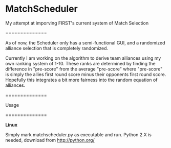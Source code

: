 MatchScheduler
==============

My attempt at imporving FIRST's current system of Match Selection

==============

As of now, the Scheduler only has a semi-functional GUI, and a 
randomized alliance selection that is completely randomized.

Currently I am working on the algorithm to derive team alliances using 
my own ranking system of 1-10. These ranks are determined by finding the 
difference in "pre-score" from the average "pre-score" where "pre-score" is 
simply the allies first round score minus their opponents first round score.
Hopefully this integrates a bit more fairness into the random equation of 
alliances.

==============

Usage

==============

**Linux**

Simply mark matchscheduler.py as executable and run. Python 2.X is needed, 
download from http://python.org/
